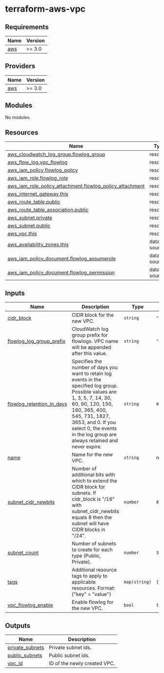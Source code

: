 # terraform-aws-vpc

<!-- BEGINNING OF PRE-COMMIT-TERRAFORM DOCS HOOK -->
## Requirements

| Name | Version |
|------|---------|
| <a name="requirement_aws"></a> [aws](#requirement\_aws) | >= 3.0 |

## Providers

| Name | Version |
|------|---------|
| <a name="provider_aws"></a> [aws](#provider\_aws) | >= 3.0 |

## Modules

No modules.

## Resources

| Name | Type |
|------|------|
| [aws_cloudwatch_log_group.flowlog_group](https://registry.terraform.io/providers/hashicorp/aws/latest/docs/resources/cloudwatch_log_group) | resource |
| [aws_flow_log.vpc_flowlog](https://registry.terraform.io/providers/hashicorp/aws/latest/docs/resources/flow_log) | resource |
| [aws_iam_policy.flowlog_policy](https://registry.terraform.io/providers/hashicorp/aws/latest/docs/resources/iam_policy) | resource |
| [aws_iam_role.flowlog_role](https://registry.terraform.io/providers/hashicorp/aws/latest/docs/resources/iam_role) | resource |
| [aws_iam_role_policy_attachment.flowlog_policy_attachment](https://registry.terraform.io/providers/hashicorp/aws/latest/docs/resources/iam_role_policy_attachment) | resource |
| [aws_internet_gateway.this](https://registry.terraform.io/providers/hashicorp/aws/latest/docs/resources/internet_gateway) | resource |
| [aws_route_table.public](https://registry.terraform.io/providers/hashicorp/aws/latest/docs/resources/route_table) | resource |
| [aws_route_table_association.public](https://registry.terraform.io/providers/hashicorp/aws/latest/docs/resources/route_table_association) | resource |
| [aws_subnet.private](https://registry.terraform.io/providers/hashicorp/aws/latest/docs/resources/subnet) | resource |
| [aws_subnet.public](https://registry.terraform.io/providers/hashicorp/aws/latest/docs/resources/subnet) | resource |
| [aws_vpc.this](https://registry.terraform.io/providers/hashicorp/aws/latest/docs/resources/vpc) | resource |
| [aws_availability_zones.this](https://registry.terraform.io/providers/hashicorp/aws/latest/docs/data-sources/availability_zones) | data source |
| [aws_iam_policy_document.flowlog_assumerole](https://registry.terraform.io/providers/hashicorp/aws/latest/docs/data-sources/iam_policy_document) | data source |
| [aws_iam_policy_document.flowlog_permission](https://registry.terraform.io/providers/hashicorp/aws/latest/docs/data-sources/iam_policy_document) | data source |

## Inputs

| Name | Description | Type | Default | Required |
|------|-------------|------|---------|:--------:|
| <a name="input_cidr_block"></a> [cidr\_block](#input\_cidr\_block) | CIDR block for the new VPC. | `string` | `"10.0.0.0/16"` | no |
| <a name="input_flowlog_log_group_prefix"></a> [flowlog\_log\_group\_prefix](#input\_flowlog\_log\_group\_prefix) | CloudWatch log group prefix for flowlogs. VPC name will be appended after this value. | `string` | `"/aws/vpc/flowlogs"` | no |
| <a name="input_flowlog_retention_in_days"></a> [flowlog\_retention\_in\_days](#input\_flowlog\_retention\_in\_days) | Specifies the number of days you want to retain log events in the specified log group. Possible values are: 1, 3, 5, 7, 14, 30, 60, 90, 120, 150, 180, 365, 400, 545, 731, 1827, 3653, and 0. If you select 0, the events in the log group are always retained and never expire. | `string` | `0` | no |
| <a name="input_name"></a> [name](#input\_name) | Name for the new VPC. | `string` | n/a | yes |
| <a name="input_subnet_cidr_newbits"></a> [subnet\_cidr\_newbits](#input\_subnet\_cidr\_newbits) | Number of additional bits with which to extend the CIDR block for subnets. If cidr\_block is "/16" with subnet\_cidr\_newbits equals 8 then the subnet will have CIDR blocks in "/24". | `number` | `8` | no |
| <a name="input_subnet_count"></a> [subnet\_count](#input\_subnet\_count) | Number of subnets to create for each type (Public, Private). | `number` | `3` | no |
| <a name="input_tags"></a> [tags](#input\_tags) | Additional resource tags to apply to applicable resources. Format: {"key" = "value"} | `map(string)` | `{}` | no |
| <a name="input_vpc_flowlog_enable"></a> [vpc\_flowlog\_enable](#input\_vpc\_flowlog\_enable) | Enable flowlog for the new VPC. | `bool` | `true` | no |

## Outputs

| Name | Description |
|------|-------------|
| <a name="output_private_subnets"></a> [private\_subnets](#output\_private\_subnets) | Private subnet ids. |
| <a name="output_public_subnets"></a> [public\_subnets](#output\_public\_subnets) | Public subnet ids. |
| <a name="output_vpc_id"></a> [vpc\_id](#output\_vpc\_id) | ID of the newly created VPC. |
<!-- END OF PRE-COMMIT-TERRAFORM DOCS HOOK -->
